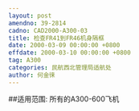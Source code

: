 ```yaml
---
layout: post
amendno: 39-2814
cadno: CAD2000-A300-03
title: 检查FR41到FR46机身隔框
date: 2000-03-09 00:00:00 +0800
effdate: 2000-03-10 00:00:00 +0800
tag: A300
categories: 民航西北管理局适航处
author: 何金徕
---
```


##适用范围:
所有的A300-600飞机

